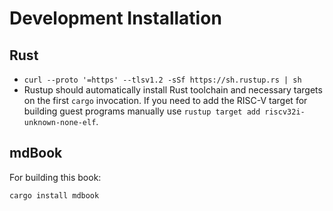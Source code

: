 # Development Installation

## Rust

- `curl --proto '=https' --tlsv1.2 -sSf https://sh.rustup.rs | sh`
- Rustup should automatically install Rust toolchain and necessary targets on
the first `cargo` invocation.  If you need to add the RISC-V target for building
guest programs manually use `rustup target add riscv32i-unknown-none-elf`.

## mdBook

For building this book:

`cargo install mdbook`
